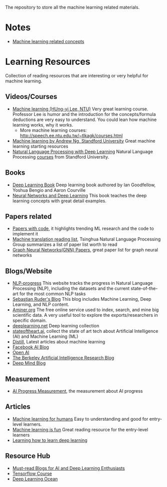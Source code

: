 The repository to store all the machine learning related materials.

# Notes
* [Machine learning related concepts](machine-learning/machine-learning-concepts.md)

# Learning Resources
Collection of reading resources that are interesting or very helpful for machine learning.

## Videos/Courses
* [Machine learning (HUng-yi Lee, NTU)](https://www.youtube.com/watch?v=CXgbekl66jc&list=PLJV_el3uVTsPy9oCRY30oBPNLCo89yu49) Very great learning course. Professor Lee is humor and the introduction for the concepts/formula deductions are very easy to understand. You could lean how machine learning works, why it works.
    * More machine learning courses: http://speech.ee.ntu.edu.tw/~tlkagk/courses.html
* [Machine learning by Andrew Ng, Standford University](https://www.coursera.org/learn/machine-learning) Great machine learning starting resources
* [Natural Language Processing with Deep Learning](https://www.youtube.com/watch?v=OQQ-W_63UgQ&list=PL3FW7Lu3i5Jsnh1rnUwq_TcylNr7EkRe6) Natural Language Processing [courses](http://web.stanford.edu/class/cs224n/) from Standford University.

## Books
* [Deep Learning Book](https://www.deeplearningbook.org/) Deep learning book authored by Ian Goodfellow, Yoshua Bengio and Aaron Courville
* [Neural Networks and Deep Learning](http://neuralnetworksanddeeplearning.com/) This book teaches the deep learning concepts with great detail examples.

## Papers related
* [Papers with code](https://paperswithcode.com/), it highlights trending ML research and the code to implement it
* [Machine translation reading list](https://github.com/THUNLP-MT/MT-Reading-List), Tsinghua Natural Language Processing Group summarizes a list of paper list worth to read
* [Graph Neural Networks(GNN) Papers](https://github.com/thunlp/GNNPapers), great paper list for graph neural networks

## Blogs/Website
* [NLP-progress](http://nlpprogress.com/) This website tracks the progress in Natural Language Processing (NLP), including the datasets and the current state-of-the-art for the most common NLP tasks
* [Sebastian Ruder's Blog](http://ruder.io/) This blog includes Machine Learning, Deep Learning, and NLP content.
* [Aminer.org](https://aminer.org/) The free online service used to index, search, and mine big scientific data. A very useful tool to explore the exports/researchers in specific domain.
* [deeplearning.net](http://deeplearning.net/) Deep learning collection
* [stateoftheart.ai](https://www.stateoftheart.ai/), collect the state of art tech about Artificial Intelligence (AI) and Machine Learning (ML)
* [Distill](https://distill.pub/), Latest articles about machine learning
* [Facebook AI Blog](https://research.fb.com/blog/)
* [Open AI](https://openai.com/)
* [The Berkeley Artificial Intelligence Research Blog](https://bair.berkeley.edu/blog/)
* [Deep Mind Blog](https://deepmind.com/blog/)

## Measurement
* [AI Progress Measurement](https://www.eff.org/ai/metrics), the measurement about AI progress

## Articles
* [Machine learning for humans](https://medium.com/machine-learning-for-humans/why-machine-learning-matters-6164faf1df12) Easy to understanding and good for entry-level learners.
* [Machine learning is fun](https://www.machinelearningisfun.com/) Great reading resource for the entry-level learners
* [Learning how to learn deep learning](https://evilmartians.com/chronicles/learning-how-to-learn-deep-learning)

## Resource Hub
* [Must-read Blogs for AI and Deep Learning Enthusiasts](https://blog.paralleldots.com/data-science/must-read-blogs-ai-deep-learning-enthusiasts/)
* [Tensorflow Course](https://github.com/machinelearningmindset/TensorFlow-Course)
* [Deep Learning Ocean](https://github.com/machinelearningmindset/deep-learning-ocean)